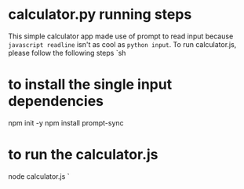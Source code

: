 # calculator.py running steps

This simple calculator app made use of prompt to read input because `javascript readline` isn't as cool as `python input`.
To run calculator.js, please follow the following steps
`sh
# to install the single input dependencies
npm init -y
npm install prompt-sync

# to run the calculator.js
node calculator.js
`
